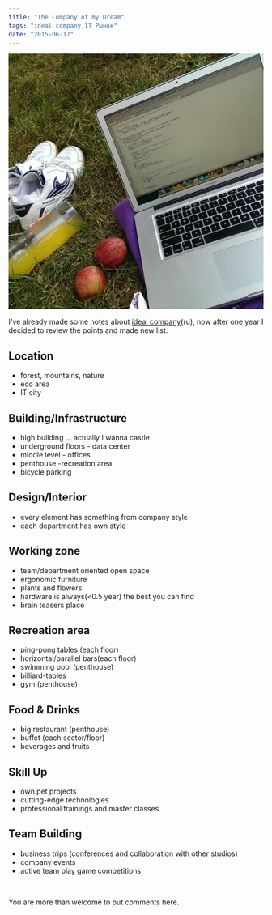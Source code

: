 ```yaml
---
title: "The Company of my Dream"
tags: "ideal company,IT Рынок"
date: "2015-06-17"
---
```


![Vondelpark coding](images/57760473_mCSlpsec48a4a0gG9yVAwmyjAzxQGBsQofj0HnJtHuY.jpg)

I've already made some notes about [ideal company](https://stepansuvorov.com/blog/2014/06/%D0%BA%D0%BE%D0%BC%D0%BF%D0%B0%D0%BD%D0%B8%D1%8F-%D0%BC%D0%BE%D0%B5%D0%B9-%D0%BC%D0%B5%D1%87%D1%82%D1%8B/)(ru), now after one year I decided to review the points and made new list.

## Location

- forest, mountains, nature
- eco area
- IT city

## Building/Infrastructure

- high building ... actually I wanna castle
- underground floors - data center
- middle level - offices
- penthouse -recreation area
- bicycle parking

## Design/Interior

- every element has something from company style
- each department has own style

## Working zone

- team/department oriented open space
- ergonomic furniture
- plants and flowers
- hardware is always(<0.5 year) the best you can find
- brain teasers place

## Recreation area

- ping-pong tables (each floor)
- horizontal/parallel bars(each floor)
- swimming pool (penthouse)
- billiard-tables
- gym (penthouse)

## Food & Drinks

- big restaurant (penthouse)
- buffet (each sector/floor)
- beverages and fruits

## Skill Up

- own pet projects
- cutting-edge technologies
- professional trainings and master classes

## Team Building

- business trips (conferences and collaboration with other studios)
- company events
- active team play game competitions

 

You are more than welcome to put comments here.
